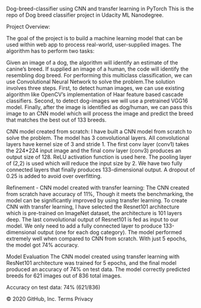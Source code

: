 Dog-breed-classifier using CNN and transfer learning in PyTorch
This is the repo of Dog breed classifier project in Udacity ML Nanodegree.

Project Overview:

The goal of the project is to build a machine learning model that can be used within web app to process real-world, user-supplied images. The algorithm has to perform two tasks:

Given an image of a dog, the algorithm will identify an estimate of the canine’s breed.
If supplied an image of a human, the code will identify the resembling dog breed.
For performing this multiclass classification, we can use Convolutional Neural Network to solve the problem.The solution involves three steps. First, to detect human images, we can use existing algorithm like OpenCV’s implementation of Haar feature based cascade classifiers. Second, to detect dog-images we will use a pretrained VGG16 model. Finally, after the image is identified as dog/human, we can pass this image to an CNN model which will process the image and predict the breed that matches the best out of 133 breeds.

CNN model created from scratch:
I have built a CNN model from scratch to solve the problem. The model has 3 convolutional layers. All convolutional layers have kernel size of 3 and stride 1. The first conv layer (conv1) takes the 224*224 input image and the final conv layer (conv3) produces an output size of 128. ReLU activation function is used here. The pooling layer of (2,2) is used which will reduce the input size by 2. We have two fully connected layers that finally produces 133-dimensional output. A dropout of 0.25 is added to avoid over overfitting.

Refinement - CNN model created with transfer learning:
The CNN created from scratch have accuracy of 11%, Though it meets the benchmarking, the model can be significantly improved by using transfer learning. To create CNN with transfer learning, I have selected the Resnet101 architecture which is pre-trained on ImageNet dataset, the architecture is 101 layers deep. The last convolutional output of Resnet101 is fed as input to our model. We only need to add a fully connected layer to produce 133-dimensional output (one for each dog category). The model performed extremely well when compared to CNN from scratch. With just 5 epochs, the model got 74% accuracy.

Model Evaluation
The CNN model created using transfer learning with ResNet101 architecture was trained for 5 epochs, and the final model produced an accuracy of 74% on test data. The model correctly predicted breeds for 621 images out of 836 total images.

Accuracy on test data: 74% (621/836)

© 2020 GitHub, Inc.
Terms
Privacy

